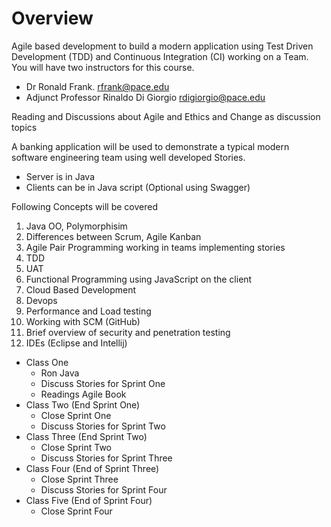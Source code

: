 # Overview

Agile based development to build a modern application using Test Driven Development (TDD)
and Continuous Integration (CI) working on a Team. You will have two instructors 
for this course.

* Dr Ronald Frank.                         rfrank@pace.edu
* Adjunct Professor Rinaldo Di Giorgio     rdigiorgio@pace.edu

Reading and Discussions about Agile and Ethics and Change as discussion topics

A banking application will be used to demonstrate a typical modern software engineering 
team using well developed Stories.

* Server is in Java
* Clients can be in Java script (Optional using Swagger)

Following Concepts will be covered

1. Java OO, Polymorphisim
2. Differences between Scrum, Agile Kanban
2. Agile Pair Programming  working in teams implementing stories 
2. TDD
3. UAT
5. Functional Programming using JavaScript on the client
6. Cloud Based Development
7. Devops
8. Performance and Load testing
9. Working with SCM (GitHub)
10. Brief overview of security and penetration testing
11. IDEs (Eclipse and Intellij)

* Class One
  * Ron Java 
  * Discuss Stories for Sprint One
  * Readings Agile Book
* Class Two (End Sprint One)
  * Close Sprint One 
  * Discuss Stories for Sprint Two
* Class Three (End Sprint Two)
  * Close Sprint Two 
  * Discuss Stories for Sprint Three
* Class Four (End of Sprint Three)
  * Close Sprint Three 
  * Discuss Stories for Sprint Four
* Class Five (End of Sprint Four)
  * Close Sprint Four 
  
  
